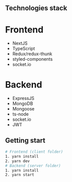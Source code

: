 ## Technologies stack
# Frontend
- NextJS
- TypeScript
- Redux/redux-thunk
- styled-components
- socket.io
# Backend
- ExpressJS
- MongoDB
- Mongoose
- ts-node
- socket.io
- JWT
## Getting start
```bash
# Frontend (client folder)
1. yarn install
2. yarn dev
# Backend (server folder)
1. yarn install
2. yarn start
```
